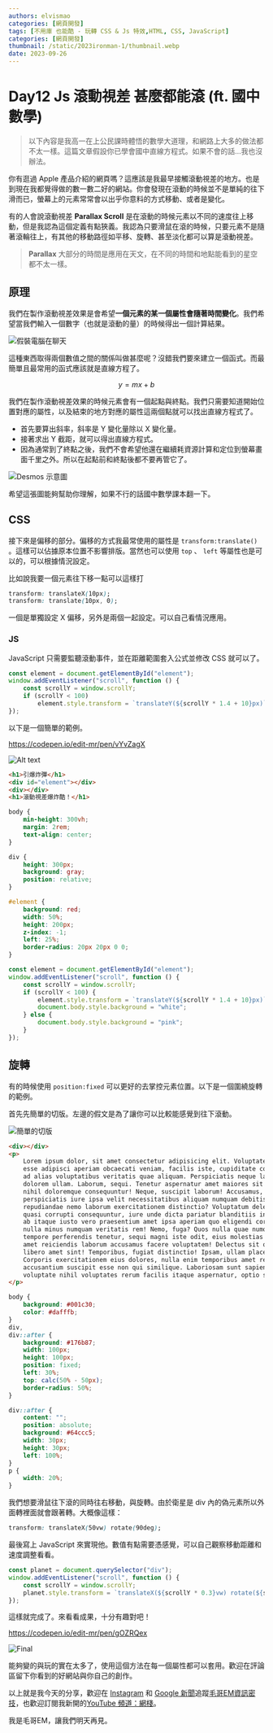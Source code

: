 ```yaml
---
authors: elvismao
categories: [網頁開發]
tags: [不用庫 也能酷 - 玩轉 CSS & Js 特效,HTML, CSS, JavaScript]
categories: [網頁開發]
thumbnail: /static/2023ironman-1/thumbnail.webp
date: 2023-09-26
---
```


# Day12 Js 滾動視差 甚麼都能滾 (ft. 國中數學)

> 以下內容是我高一在上公民課時體悟的數學大道理，和網路上大多的做法都不太一樣。這篇文章假設你已學會國中直線方程式。如果不會的話…我也沒辦法。

你有逛過 Apple 產品介紹的網頁嗎？這應該是我最早接觸滾動視差的地方。也是到現在我都覺得做的數一數二好的網站。你會發現在滾動的時候並不是單純的往下滑而已，螢幕上的元素常常會以出乎你意料的方式移動、或者是變化。

有的人會說滾動視差 **Parallax Scroll** 是在滾動的時候元素以不同的速度往上移動，但是我認為這個定義有點狹義。我認為只要滑鼠在滾的時候，只要元素不是隨著滾輪往上，有其他的移動路徑如平移、旋轉、甚至淡化都可以算是滾動視差。

> **Parallax** 大部分的時間是應用在天文，在不同的時間和地點能看到的星空都不太一樣。

## 原理

我們在製作滾動視差效果是會希望**一個元素的某一個屬性會隨著時間變化**。我們希望當我們輸入一個數字（也就是滾動的量）的時候得出一個計算結果。

![假裝電腦在聊天](chat.webp)

這種東西取得兩個數值之間的關係叫做甚麼呢？沒錯我們要來建立一個函式。而最簡單且最常用的函式應該就是直線方程了。

$$
y=mx+b
$$

我們在製作滾動視差效果的時候元素會有一個起點與終點。我們只需要知道開始位置對應的屬性，以及結束的地方對應的屬性這兩個點就可以找出直線方程式了。

- 首先要算出斜率，斜率是 Y 變化量除以 X 變化量。
- 接著求出 Y 截距，就可以得出直線方程式。
- 因為通常到了終點之後，我們不會希望他還在繼續耗資源計算和定位到螢幕畫面千里之外。所以在起點前和終點後都不要再管它了。

![Desmos 示意圖](desmos.png)

希望這張圖能夠幫助你理解，如果不行的話國中數學課本翻一下。

## CSS

接下來是偏移的部分。偏移的方式我最常使用的屬性是 `transform:translate()` 。這樣可以佔據原本位置不影響排版。當然也可以使用 `top` 、 `left` 等屬性也是可以的，可以根據情況設定。

比如說我要一個元素往下移一點可以這樣打

```css
transform: translateX(10px);
transform: translate(10px, 0);
```

一個是單獨設定 X 偏移，另外是兩個一起設定。可以自己看情況應用。

### JS

JavaScript 只需要監聽滾動事件，並在距離範圍套入公式並修改 CSS 就可以了。

```js
const element = document.getElementById("element");
window.addEventListener("scroll", function () {
    const scrollY = window.scrollY;
    if (scrollY < 100)
        element.style.transform = `translateY(${scrollY * 1.4 + 10}px)`;
});
```

以下是一個簡單的範例。

https://codepen.io/edit-mr/pen/vYvZagX

![Alt text](boom.gif)

```html
<h1>引爆炸彈</h1>
<div id="element"></div>
<div></div>
<h1>滾動視差爆炸酷！</h1>
```

```css
body {
    min-height: 300vh;
    margin: 2rem;
    text-align: center;
}

div {
    height: 300px;
    background: gray;
    position: relative;
}

#element {
    background: red;
    width: 50%;
    height: 200px;
    z-index: -1;
    left: 25%;
    border-radius: 20px 20px 0 0;
}
```

```js
const element = document.getElementById("element");
window.addEventListener("scroll", function () {
    const scrollY = window.scrollY;
    if (scrollY < 100) {
        element.style.transform = `translateY(${scrollY * 1.4 + 10}px)`;
        document.body.style.background = "white";
    } else {
        document.body.style.background = "pink";
    }
});
```

## 旋轉

有的時候使用 `position:fixed` 可以更好的去掌控元素位置。以下是一個圍繞旋轉的範例。

首先先簡單的切版。左邊的假文是為了讓你可以比較能感覺到往下滾動。

![簡單的切版](layout.webp)

```html
<div></div>
<p>
    Lorem ipsum dolor, sit amet consectetur adipisicing elit. Voluptatem laborum
    esse adipisci aperiam obcaecati veniam, facilis iste, cupiditate corrupti,
    ad alias voluptatibus veritatis quae aliquam. Perspiciatis neque labore
    dolorem ullam. Laborum, sequi. Tenetur aspernatur amet maiores sit possimus,
    nihil doloremque consequuntur! Neque, suscipit laborum! Accusamus, sint
    perspiciatis iure ipsa velit necessitatibus aliquam numquam debitis nisi
    repudiandae nemo laborum exercitationem distinctio? Voluptatum deleniti
    quasi corrupti consequuntur, iure unde dicta pariatur blanditiis in officiis
    ab itaque iusto vero praesentium amet ipsa aperiam quo eligendi corporis
    nulla minus numquam veritatis rem! Nemo, fuga? Quos nulla quae numquam
    tempore perferendis tenetur, sequi magni iste odit, eius molestias sit enim,
    amet reiciendis laborum accusamus facere voluptatem! Delectus sit quia
    libero amet sint! Temporibus, fugiat distinctio! Ipsam, ullam placeat?
    Corporis exercitationem eius dolores, nulla enim temporibus amet repellendus
    accusantium suscipit esse non qui similique. Laboriosam sunt sapiente
    voluptate nihil voluptates rerum facilis itaque aspernatur, optio sint.
</p>
```

```css
body {
    background: #001c30;
    color: #dafffb;
}
div,
div::after {
    background: #176b87;
    width: 100px;
    height: 100px;
    position: fixed;
    left: 30%;
    top: calc(50% - 50px);
    border-radius: 50%;
}

div::after {
    content: "";
    position: absolute;
    background: #64ccc5;
    width: 30px;
    height: 30px;
    left: 100%;
}
p {
    width: 20%;
}
```

我們想要滑鼠往下滾的同時往右移動，與旋轉。由於衛星是 div 內的偽元素所以外面轉裡面就會跟著轉。大概像這樣：

```css
transform: translateX(50vw) rotate(90deg);
```

最後寫上 JavaScript 來實現他。數值有點需要憑感覺，可以自己觀察移動距離和速度調整看看。

```js
const planet = document.querySelector("div");
window.addEventListener("scroll", function () {
    const scrollY = window.scrollY;
    planet.style.transform = `translateX(${scrollY * 0.3}vw) rotate(${scrollY * 3}deg)`;
});
```

這樣就完成了。來看看成果，十分有趣對吧！

https://codepen.io/edit-mr/pen/gOZRQex

![Final](spin.gif)

能夠變的與玩的實在太多了，使用這個方法在每一個屬性都可以套用。歡迎在評論區留下你看到的好網站與你自己的創作。

以上就是我今天的分享，歡迎在 [Instagram](https://www.instagram.com/emtech.cc) 和 [Google 新聞](https://news.google.com/publications/CAAqBwgKMKXLvgswsubVAw?ceid=TW:zh-Hant&oc=3)追蹤[毛哥EM資訊密技](https://emtech.cc/)，也歡迎訂閱我新開的[YouTube 頻道：網棧](https://www.youtube.com/@webpallet)。

我是毛哥EM，讓我們明天再見。
